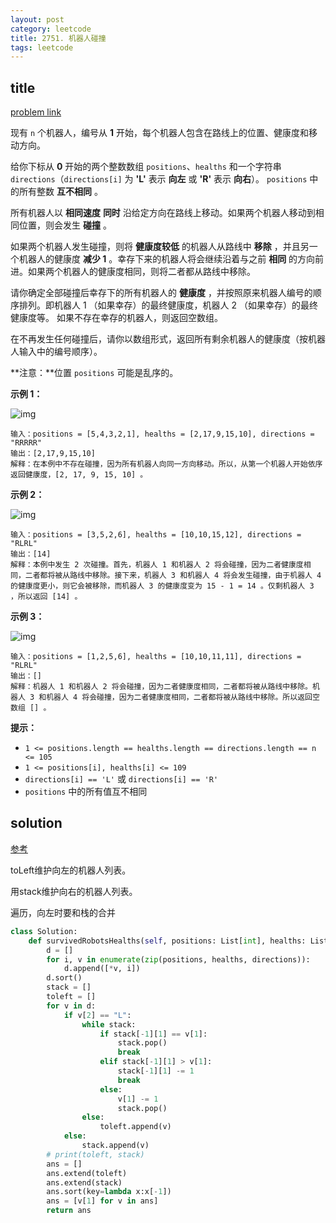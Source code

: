 ```yaml
---
layout: post
category: leetcode
title: 2751. 机器人碰撞
tags: leetcode
---
```


## title
[problem link](https://leetcode.cn/problems/robot-collisions/)

现有 `n` 个机器人，编号从 **1** 开始，每个机器人包含在路线上的位置、健康度和移动方向。

给你下标从 **0** 开始的两个整数数组 `positions`、`healths` 和一个字符串 `directions`（`directions[i]` 为 **'L'** 表示 **向左** 或 **'R'** 表示 **向右**）。 `positions` 中的所有整数 **互不相同** 。

所有机器人以 **相同速度** **同时** 沿给定方向在路线上移动。如果两个机器人移动到相同位置，则会发生 **碰撞** 。

如果两个机器人发生碰撞，则将 **健康度较低** 的机器人从路线中 **移除** ，并且另一个机器人的健康度 **减少 1** 。幸存下来的机器人将会继续沿着与之前 **相同** 的方向前进。如果两个机器人的健康度相同，则将二者都从路线中移除。

请你确定全部碰撞后幸存下的所有机器人的 **健康度** ，并按照原来机器人编号的顺序排列。即机器人 1 （如果幸存）的最终健康度，机器人 2 （如果幸存）的最终健康度等。 如果不存在幸存的机器人，则返回空数组。

在不再发生任何碰撞后，请你以数组形式，返回所有剩余机器人的健康度（按机器人输入中的编号顺序）。

**注意：**位置 `positions` 可能是乱序的。

 

**示例 1：**

![img](https://cdn.jsdelivr.net/gh/mafulong/mdPic@vv8/v8/202307082147405.png)

```
输入：positions = [5,4,3,2,1], healths = [2,17,9,15,10], directions = "RRRRR"
输出：[2,17,9,15,10]
解释：在本例中不存在碰撞，因为所有机器人向同一方向移动。所以，从第一个机器人开始依序返回健康度，[2, 17, 9, 15, 10] 。
```

**示例 2：**

![img](https://cdn.jsdelivr.net/gh/mafulong/mdPic@vv8/v8/202307082147835.png)

```
输入：positions = [3,5,2,6], healths = [10,10,15,12], directions = "RLRL"
输出：[14]
解释：本例中发生 2 次碰撞。首先，机器人 1 和机器人 2 将会碰撞，因为二者健康度相同，二者都将被从路线中移除。接下来，机器人 3 和机器人 4 将会发生碰撞，由于机器人 4 的健康度更小，则它会被移除，而机器人 3 的健康度变为 15 - 1 = 14 。仅剩机器人 3 ，所以返回 [14] 。
```

**示例 3：**

![img](https://cdn.jsdelivr.net/gh/mafulong/mdPic@vv8/v8/202307082147371.png)

```
输入：positions = [1,2,5,6], healths = [10,10,11,11], directions = "RLRL"
输出：[]
解释：机器人 1 和机器人 2 将会碰撞，因为二者健康度相同，二者都将被从路线中移除。机器人 3 和机器人 4 将会碰撞，因为二者健康度相同，二者都将被从路线中移除。所以返回空数组 [] 。
```

 

**提示：**

- `1 <= positions.length == healths.length == directions.length == n <= 105`
- `1 <= positions[i], healths[i] <= 109`
- `directions[i] == 'L'` 或 `directions[i] == 'R'`
- `positions` 中的所有值互不相同

## solution

[参考](https://leetcode.cn/problems/robot-collisions/solution/zhan-mo-ni-by-endlesscheng-fu26/)

toLeft维护向左的机器人列表。

用stack维护向右的机器人列表。

遍历，向左时要和栈的合并

```python
class Solution:
    def survivedRobotsHealths(self, positions: List[int], healths: List[int], directions: str) -> List[int]:
        d = []
        for i, v in enumerate(zip(positions, healths, directions)):
            d.append([*v, i])
        d.sort()
        stack = []
        toleft = []
        for v in d:
            if v[2] == "L":
                while stack:
                    if stack[-1][1] == v[1]:
                        stack.pop()
                        break
                    elif stack[-1][1] > v[1]:
                        stack[-1][1] -= 1
                        break
                    else:
                        v[1] -= 1
                        stack.pop()
                else:
                    toleft.append(v)
            else:
                stack.append(v)
        # print(toleft, stack)
        ans = []
        ans.extend(toleft)
        ans.extend(stack)
        ans.sort(key=lambda x:x[-1])
        ans = [v[1] for v in ans]
        return ans
```

